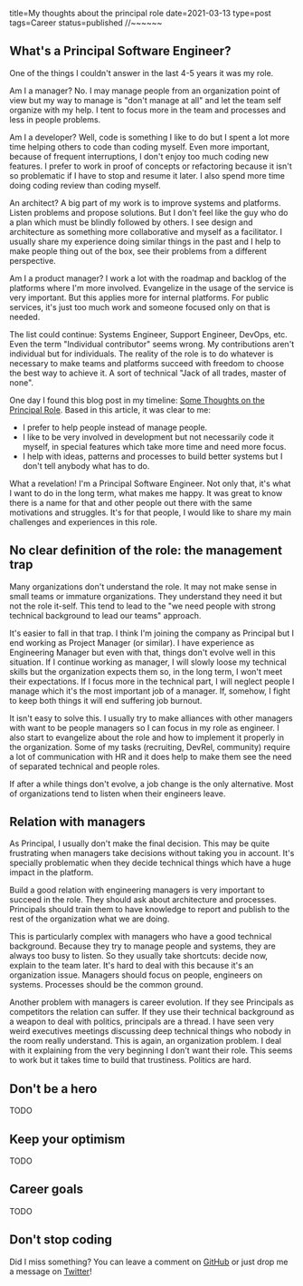 title=My thoughts about the principal role
date=2021-03-13
type=post
tags=Career
status=published
//~~~~~~

## What's a Principal Software Engineer?

One of the things I couldn't answer in the last 4-5 years it was my role.

Am I a manager? No. I may manage people from an organization point of view but
my way to manage is "don't manage at all" and let the team self organize with
my help. I tent to focus more in the team and processes and less in people
problems.

Am I a developer? Well, code is something I like to do but I spent a lot more
time helping others to code than coding myself. Even more important, because of
frequent interruptions, I don't enjoy too much coding new features. I prefer to
work in proof of concepts or refactoring because it isn't so problematic if I
have to stop and resume it later. I also spend more time doing coding review
than coding myself.

An architect? A big part of my work is to improve systems and platforms.
Listen problems and propose solutions. But I don't feel like the guy who do
a plan which must be blindly followed by others. I see design and architecture
as something more collaborative and myself as a facilitator. I usually share
my experience doing similar things in the past and I help to make people thing
out of the box, see their problems from a different perspective.

Am I a product manager? I work a lot with the roadmap and backlog of the
platforms where I'm more involved. Evangelize in the usage of the service is
very important. But this applies more for internal platforms. For public
services, it's just too much work and someone focused only on that is needed.

The list could continue: Systems Engineer, Support Engineer, DevOps, etc. Even
the term "Individual contributor" seems wrong. My contributions aren't
individual but for individuals. The reality of the role is to do whatever is
necessary to make teams and platforms succeed with freedom to choose the best
way to achieve it. A sort of technical "Jack of all trades, master of none".

One day I found this blog post in my timeline: [Some Thoughts on the Principal
Role]. Based in this article, it was clear to me:

- I prefer to help people instead of manage people.
- I like to be very involved in development but not necessarily code it myself,
  in special features which take more time and need more focus.
- I help with ideas, patterns and processes to build better systems but I don't
  tell anybody what has to do.

What a revelation! I'm a Principal Software Engineer. Not only that, it's what
I want to do in the long term, what makes me happy. It was great to know there
is a name for that and other people out there with the same motivations and
struggles. It's for that people, I would like to share my main challenges and
experiences in this role.

## No clear definition of the role: the management trap

Many organizations don't understand the role. It may not make sense in small
teams or immature organizations. They understand they need it but not the role
it-self. This tend to lead to the "we need people with strong technical
background to lead our teams" approach.

It's easier to fall in that trap. I think I'm joining the company as Principal
but I end working as Project Manager (or similar). I have experience as
Engineering Manager but even with that, things don't evolve well in this
situation. If I continue working as manager, I will slowly loose my technical
skills but the organization expects them so, in the long term, I won't meet
their expectations. If I focus more in the technical part, I will neglect
people I manage which it's the most important job of a manager. If, somehow,
I fight to keep both things it will end suffering job burnout.

It isn't easy to solve this. I usually try to make alliances with other
managers with want to be people managers so I can focus in my role as engineer.
I also start to evangelize about the role and how to implement it properly in
the organization. Some of my tasks (recruiting, DevRel, community) require
a lot of communication with HR and it does help to make them see the need of
separated technical and people roles.

If after a while things don't evolve, a job change is the only alternative.
Most of organizations tend to listen when their engineers leave.

## Relation with managers

As Principal, I usually don't make the final decision. This may be quite
frustrating when managers take decisions without taking you in account. It's
specially problematic when they decide technical things which have a huge
impact in the platform.

Build a good relation with engineering managers is very important to succeed in
the role. They should ask about architecture and processes. Principals should
train them to have knowledge to report and publish to the rest of the
organization what we are doing.

This is particularly complex with managers who have a good technical
background. Because they try to manage people and systems, they are always too
busy to listen. So they usually take shortcuts: decide now, explain to the team
later. It's hard to deal with this because it's an organization issue. Managers
should focus on people, engineers on systems. Processes should be the common
ground.

Another problem with managers is career evolution. If they see Principals as
competitors the relation can suffer. If they use their technical background as
a weapon to deal with politics, principals are a thread. I have seen very weird
executives meetings discussing deep technical things who nobody in the room
really understand. This is again, an organization problem. I deal with it
explaining from the very beginning I don't want their role. This seems to work
but it takes time to build that trustiness. Politics are hard.

## Don't be a hero

TODO

## Keep your optimism

TODO

## Career goals

TODO

## Don't stop coding

Did I miss something? You can leave a comment on [GitHub] or just drop me
a message on [Twitter]!

[GitHub]: https://github.com/antonmry/galiglobal/pull/38
[Twitter]: https://twitter.com/antonmry

[Some Thoughts on the Principal Role]: https://margint.blog/2020/10/07/some-thoughts-on-the-principal-role/
